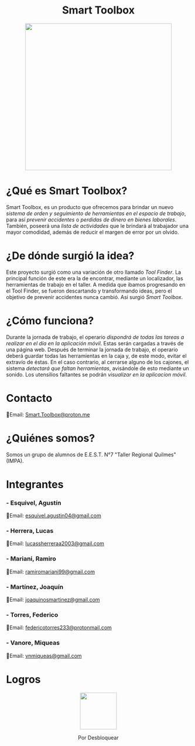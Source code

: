 <div align="center">

# Smart Toolbox

<img src="https://user-images.githubusercontent.com/80338247/173062549-fb855482-8430-4bcf-8163-740a89915549.png" height="400" width="400" />

</div>

# ¿Qué es Smart Toolbox?

Smart Toolbox, es un producto que ofrecemos para brindar un nuevo _sistema de orden y seguimiento de herramientas en el espacio de trabajo_, para así _prevenir accidentes_ o _perdidas de dinero en bienes laborales_. También, poseerá una _lista de actividades_ que le brindará al trabajador una mayor comodidad, además de reducir el margen de error por un olvido.

# ¿De dónde surgió la idea?

Este proyecto surgió como una variación de otro llamado _Tool Finder_. La principal función de este era la de encontrar, mediante un localizador, las herramientas de trabajo en el taller. A medida que ibamos progresando en el Tool Finder, se fueron descartando y transformando ideas, pero el objetivo de prevenir accidentes nunca cambió. Asi surgió _Smart Toolbox_.

# ¿Cómo funciona?

Durante la jornada de trabajo, el operario _dispondrá de todas las tareas a realizar en el día en la aplicación móvil_. Estas serán cargadas a través de una página web.
Después de terminar la jornada de trabajo, el operario deberá guardar todas las herramientas en la caja y, de este modo,  evitar el extravío de éstas. En el caso contrario, al cerrarse alguno de los cajones, el sistema _detectará que faltan herramientas_, avisándole de esto mediante un sonido. Los utensilios faltantes se podrán _visualizar en la aplicacion móvil_.

# Contacto

📧Email: Smart.Toolbox@proton.me


# ¿Quiénes somos?

Somos un grupo de alumnos de E.E.S.T. N°7 "Taller Regional Quilmes" (IMPA).

# Integrantes

### - Esquivel, Agustín
📧Email: esquivel.agustin04@gmail.com
### - Herrera, Lucas
📧Email: lucassherreraa2003@gmail.com
### - Mariani, Ramiro
📧Email: ramiromariani99@gmail.com
### - Martínez, Joaquín
📧Email: joaquinosmartinez@gmail.com
### - Torres, Federico
📧Email: federicotorres233@protonmail.com
### - Vanore, Miqueas 
📧Email: vnmiqueas@gmail.com

# Logros

<div align="center">

<img src="https://user-images.githubusercontent.com/80325042/173058773-10536f29-a62f-47c6-b096-5031df86fdc2.png" width="100"/>

Por Desbloquear

</div>
